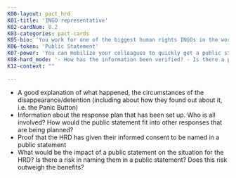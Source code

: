 ```yaml
---
K00-layout: pact_hrd
K01-title: 'INGO representative'
K02-cardNum: 8.2
K03-categories: pact-cards
K05-bio: 'You work for one of the biggest human rights INGOs in the world, which has a regional office in the country. You try to maintain good connections with members of civil society and part of your remit is realising an organisational priority on HRD protection (both preventative and responsive).'
K06-token: 'Public Statement'
K07-power: 'You can mobilize your colleagues to quickly get a public statement released about security incidents against HRDs and the impact of said incidences on the health of civil society.'
K08-hard_mode: '- How has the information been verified? - Is there a photo? Is there consent to use that photo? - Background information about the work of the HRD (i.e. geographic, thematic, target groups, etc). You can argue that the work of the HRD has to fit into the strategic direction of the INGO or you wouldn’t be able to prioritise putting out a statement. - You can explain  that you are worried they will want more than a public statement but that you and your team wouldn’t have the capacity to do any further work.'
K12-context: ""

---
```


- A good explanation of what happened,  the circumstances of the disappearance/detention (including about how they found out about it, i.e. the Panic Button)
- Information about the response plan that has been set up. Who is all involved? How would the public statement fit into other responses that are being planned?  
- Proof that the HRD has given their informed consent to be named in a public statement
- What would be the impact of a public statement on the situation for the HRD? Is there a risk in naming them in a public statement? Does this risk outweigh the benefits?